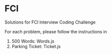 # FCI
Solutions for FCI Interview Coding Challenge

For each problem, please follow the instructions in

1. 500 Words: Words.js
2. Parking Ticket: Ticket.js
